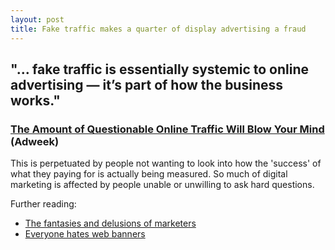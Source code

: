 ```yaml
---
layout: post
title: Fake traffic makes a quarter of display advertising a fraud
---
```


## "... fake traffic is essentially systemic to online advertising — it’s part of how the business works."

### [The Amount of Questionable Online Traffic Will Blow Your Mind](http://www.adweek.com/news/technology/amount-questionable-online-traffic-will-blow-your-mind-153083) (Adweek)

This is perpetuated by people not wanting to look into how the 'success' of what they paying for is actually being measured. So much of digital marketing is affected by people unable or unwilling to ask hard questions.

Further reading:
*	[The fantasies and delusions of marketers](http://markhigginson.co.uk/2013/05/20/the-fantasises-and-delusions-of-marketers/)
*	[Everyone hates web banners](http://markhigginson.co.uk/2012/08/02/everyone-hates-web-banners/)